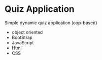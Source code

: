 # Quiz Application 
Simple dynamic quiz application (oop-based)
- object oriented 
- BootStrap
- JavaScript
- Html
- CSS
